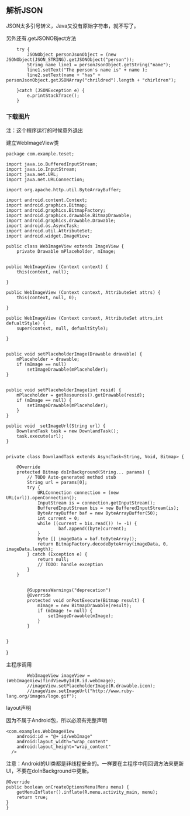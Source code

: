 
##  解析JSON

JSON太多引号转义，Java又没有原始字符串，就不写了。

另外还有.getJSONOBject方法

        try {
            JSONObject personJsonObject = (new JSONObject(JSON_STRING).getJSONObject("person"));
            String name line1 = personJsonObject.getString("name");
            line1.setText("The person's name is" + name );
            line2.setText(name + "has" + personJsonObject.getJSONArray("chrildred").length + "chirldren");
            
        }catch (JSONException e) {
            e.printStackTrace();
        }



### 下载图片

注：这个程序运行的时候意外退出


建立WebImageView类


    package com.example.teset;
    
    import java.io.BufferedInputStream;
    import java.io.InputStream;
    import java.net.URL;
    import java.net.URLConnection;
    
    import org.apache.http.util.ByteArrayBuffer;
    
    import android.content.Context;
    import android.graphics.Bitmap;
    import android.graphics.BitmapFactory;
    import android.graphics.drawable.BitmapDrawable;
    import android.graphics.drawable.Drawable;
    import android.os.AsyncTask;
    import android.util.AttributeSet;
    import android.widget.ImageView;
    
    public class WebImageView extends ImageView {
        private Drawable mPlaceholder, mImage;
        
    
    public WebImageView (Context context) {
        this(context, null);
        
    }
    
    public WebImageView (Context context, AttributeSet attrs) {
        this(context, null, 0);
        
    }
    
    public WebImageView (Context context, AttributeSet attrs,int defualtStyle) {
        super(context, null, defualtStyle);
        
    }
    
    
    public void setPlaceholderImage(Drawable drawable) {
        mPlaceholder = drawable;
        if (mImage == null) 
            setImageDrawable(mPlaceholder);
    }
    

    public void setPlaceholderImage(int resid) {
        mPlaceholder = getResources().getDrawable(resid);
        if (mImage == null) {
            setImageDrawable(mPlaceholder);
        }
    }
    
    public void  setImageUrl(String url) {
        DownlandTask task = new DownlandTask();
        task.execute(url);
    }
        
        
    private class DownlandTask extends AsyncTask<String, Void, Bitmap> {

        @Override
        protected Bitmap doInBackground(String... params) {
            // TODO Auto-generated method stub
            String url = params[0];
            try {
                URLConnection connection = (new URL(url)).openConnection();
                InputStream is = connection.getInputStream();
                BufferedInputStream bis = new BufferedInputStream(is);
                ByteArrayBuffer baf = new ByteArrayBuffer(50);
                int current = 0;
                while ((current = bis.read()) != -1) {
                        baf.append((byte)current);
                }
                byte [] imageData = baf.toByteArray();
                return BitmapFactory.decodeByteArray(imageData, 0, imageData.length);
            } catch (Exception e) {
                return null;
                // TODO: handle exception
            }
        }
            
            
            @SuppressWarnings("deprecation")
            @Override
            protected void onPostExecute(Bitmap result) {
                mImage = new BitmapDrawable(result);
                if (mImage != null) {
                    setImageDrawable(mImage);
                }
            }
            

    }
}


主程序调用

            WebImageView imageView = (WebImageView)findViewById(R.id.webImage);
            //imageView.setPlaceholderImage(R.drawable.icon);
            //imageView.setImageUrl("http://www.ruby-lang.org/images/logo.gif");
            
           
           
layout声明

因为不属于Android包，所以必须有完整声明


    <com.examples.WebImageView
        android:id = "@+ id/webImage"
        android:layout_width="wrap_content"
        android:layout_height="wrap_content"
      />

注意：Android的UI类都是非线程安全的。一样要在主程序中用回调方法来更新UI，不要在doInBackground中更新。





    @Override
    public boolean onCreateOptionsMenu(Menu menu) {
        getMenuInflater().inflate(R.menu.activity_main, menu);
        return true;
    }
    }


